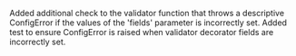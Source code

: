 Added additional check to the validator function that throws a descriptive
ConfigError if the values of the 'fields' parameter is incorrectly set.
Added test to ensure ConfigError is raised when validator decorator fields
are incorrectly set.